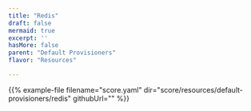 ```yaml
---
title: "Redis"
draft: false
mermaid: true
excerpt: ''
hasMore: false
parent: "Default Provisioners"
flavor: "Resources"

---
```




{{% example-file filename="score.yaml" dir="score/resources/default-provisioners/redis" githubUrl="" %}}
